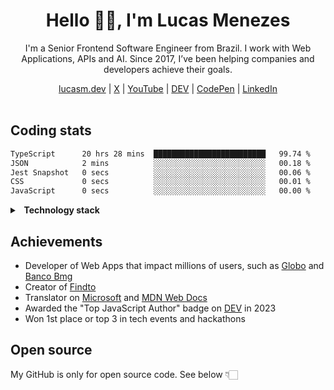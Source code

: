 <h1 align="center">Hello 👋🏻, I'm Lucas Menezes</h1>
<p align="center">I'm a Senior Frontend Software Engineer from Brazil. I work with Web Applications, APIs and AI. Since 2017, I’ve been helping companies and developers achieve their goals.</p>

<div align="center">
<a href="https://lucasm.dev/?utm_source=github">lucasm.dev</a> | 
<a href="https://x.com/lucasmezs">X</a> | 
<a href="https://youtube.com/@lucasmdev">YouTube</a> | 
<a href="https://dev.to/lucasm">DEV</a> | 
<a href="https://codepen.io/lucasm">CodePen</a> |
<a href="https://linkedin.com/in/lucasmezs">LinkedIn</a> 
</div>

</br>


## Coding stats

<!--START_SECTION:waka-->

```txt
TypeScript      20 hrs 28 mins  █████████████████████████   99.74 %
JSON            2 mins          ░░░░░░░░░░░░░░░░░░░░░░░░░   00.18 %
Jest Snapshot   0 secs          ░░░░░░░░░░░░░░░░░░░░░░░░░   00.06 %
CSS             0 secs          ░░░░░░░░░░░░░░░░░░░░░░░░░   00.01 %
JavaScript      0 secs          ░░░░░░░░░░░░░░░░░░░░░░░░░   00.00 %
```

<!--END_SECTION:waka-->

<details>
<summary><strong>&nbsp;&nbsp;Technology stack</strong></summary>
</br>

<div>
  
<a title="typescript" href="https://typescriptlang.org">
<img height="48" width="48" src="https://cdn.simpleicons.org/typescript/4493f8" /></a>

<a title="javascript" href="https://developer.mozilla.org/docs/Web/JavaScript">
<img height="48" width="48" src="https://cdn.simpleicons.org/javascript/4493f8" /></a>

<a target="_blank" rel="nodejs" title="nodejs" href="https://nodejs.org">
<img height="48" width="48" src="https://cdn.simpleicons.org/nodedotjs/4493f8" /></a>

<a title="css" href="https://developer.mozilla.org/docs/Web/CSS">
<img height="48" width="48" src="https://cdn.simpleicons.org/css3/4493f8" /></a>

<a title="html" href="https://developer.mozilla.org/docs/Web/HTML">
<img height="48" width="48" src="https://cdn.simpleicons.org/html5/4493f8" /></a>

<a title="react" href="https://react.dev">
<img height="48" width="48" src="https://cdn.simpleicons.org/react/4493f8" /></a>

<a title="nextjs" href="https://nextjs.org">
<img height="48" width="48" src="https://cdn.simpleicons.org/nextdotjs/4493f8" /></a>

<a title="pwa" href="https://developer.mozilla.org/docs/Web/Progressive_web_apps">
<img height="48" width="48" src="https://cdn.simpleicons.org/pwa/4493f8" /></a>

<a title="vite" href="https://vitejs.dev/">
<img height="48" width="48" src="https://cdn.simpleicons.org/vite/4493f8" /></a>

<a title="webpack" href="https://webpack.js.org">
<img height="48" width="48" src="https://cdn.simpleicons.org/webpack/4493f8" /></a>

<a title="storybook" href="https://storybook.js.org/">
<img height="48" width="48" src="https://cdn.simpleicons.org/storybook/4493f8" /></a>

<a title="graphql" href="https://graphql.org">
<img height="48" width="48" src="https://cdn.simpleicons.org/graphql/4493f8" /></a>

<a title="eslint" href="https://eslint.org">
<img height="48" width="48" src="https://cdn.simpleicons.org/eslint/4493f8" /></a>

<a title="jest" href="https://jestjs.io">
<img height="48" width="48" src="https://cdn.simpleicons.org/jest/4493f8" /></a>

<a title="testing library" href="https://testing-library.com/">
<img height="48" width="48" src="https://cdn.simpleicons.org/testinglibrary/4493f8" /></a>

<a title="sass" href="https://sass-lang.com">
<img height="48" width="48" src="https://cdn.simpleicons.org/sass/4493f8" /></a>

<a title="styled-components" href="https://styled-components.com">
<img height="48" width="48" src="https://cdn.simpleicons.org/styledcomponents/4493f8" /></a>

<a title="svg" href="https://developer.mozilla.org/docs/Web/SVG">
<img height="48" width="48" src="https://cdn.simpleicons.org/svg/4493f8" /></a>

<a title="vuejs" href="https://vuejs.org/">
<img height="48" width="48" src="https://cdn.simpleicons.org/vuedotjs/4493f8" /></a>

<a title="svelte" href="https://svelte.dev/">
<img height="48" width="48" src="https://cdn.simpleicons.org/svelte/4493f8" /></a>

<a title="npm" href="https://npmjs.com/">
<img height="48" width="48" src="https://cdn.simpleicons.org/npm/4493f8" /></a>

<a title="yarn" href="https://yarnpkg.com/">
<img height="48" width="48" src="https://cdn.simpleicons.org/yarn/4493f8" /></a>



<a title="git" href="https://git-scm.com">
<img height="48" width="48" src="https://cdn.simpleicons.org/git/4493f8" /></a>

<a title="linux" href="https://distrochooser.de/">
<img height="48" width="48" src="https://cdn.simpleicons.org/linux/4493f8" /></a>

<a title="docker" href="https://docker.com">
<img height="48" width="48" src="https://cdn.simpleicons.org/docker/4493f8" /></a>

<a title="cloudflare" href="https://cloudflare.com">
<img height="48" width="48" src="https://cdn.simpleicons.org/cloudflare/4493f8" /></a>

<a title="azure devops" href="https://azure.microsoft.com/products/devops">
<img height="48" width="48" src="https://lucasm.dev/icon-azure.svg" /></a>

<a title="aws" href="https://aws.amazon.com">
<img height="48" width="48" src="https://cdn.simpleicons.org/amazonwebservices/4493f8" /></a>

<a title="google cloud" href="https://cloud.google.com">
<img height="48" width="48" src="https://cdn.simpleicons.org/googlecloud/4493f8" /></a>

<a title="dynatrace" href="https://dynatrace.com/">
<img height="48" width="48" src="https://cdn.simpleicons.org/dynatrace/4493f8" /></a>

<a title="grafana" href="https://grafana.com">
<img height="48" width="48" src="https://cdn.simpleicons.org/grafana/4493f8" /></a>

<a title="google analytics" href="https://analytics.google.com/">
<img height="48" width="48" src="https://cdn.simpleicons.org/googleanalytics/4493f8" /></a>



<a title="wordpress" href="https://wordpress.org">
<img height="48" width="48" src="https://cdn.simpleicons.org/wordpress/4493f8" /></a>

<a title="postgresql" href="https://postgresql.org">
<img height="48" width="48" src="https://cdn.simpleicons.org/postgresql/4493f8" /></a>

<a title="java" href="https://java.com">
<img height="48" width="48"  src="https://lucasm.dev/icon-java.svg" /></a>

<a title="python" href="https://python.org">
<img height="48" width="48" src="https://cdn.simpleicons.org/python/4493f8" /></a>

<a title="c" href="https://w3schools.com/c">
<img height="48" width="48" src="https://cdn.simpleicons.org/c/4493f8" /></a>

<a title="nginx" href="https://nginx.com">
<img height="48" width="48" src="https://cdn.simpleicons.org/nginx/4493f8" /></a>

<a title="openai" href="https://openai.com">
<img height="48" width="48" src="https://cdn.simpleicons.org/openai/4493f8" /></a>

<a title="github copilot" href="https://github.com/features/copilot">
<img height="48" width="48" src="https://cdn.simpleicons.org/githubcopilot/4493f8" /></a>

</div>

</details>

## Achievements
- Developer of Web Apps that impact millions of users, such as [Globo](https://www.globo.com/?utm_source=lucasm.dev) and [Banco Bmg](https://www.bancobmg.com.br/?utm_source=lucasm.dev)
- Creator of [Findto](https://findto.app/?utm_source=github)
- Translator on [Microsoft](https://github.com/microsoft/) and [MDN Web Docs](https://github.com/mdn/)
- Awarded the "Top JavaScript Author" badge on [DEV](https://dev.to/lucasm/) in 2023
- Won 1st place or top 3 in tech events and hackathons

## Open source
My GitHub is only for open source code. See below 👇🏻
